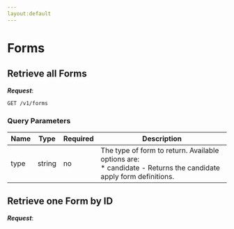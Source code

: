 ```yaml
---
layout:default
---
```


# Forms

## Retrieve all Forms

***Request***:

```
GET /v1/forms
```

### Query Parameters

| Name | Type | Required | Description |
|---|---|---|---|
| type | string | no | The type of form to return. Available options are:<br> * candidate - Returns the candidate apply form definitions. |

## Retrieve one Form by ID

***Request***:
